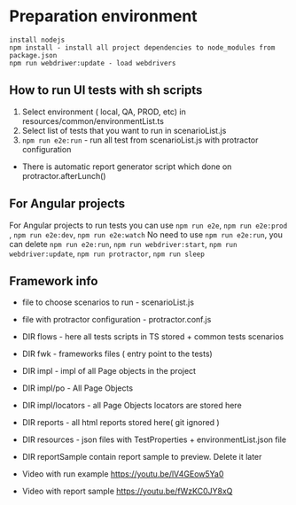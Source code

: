 # Preparation environment
    install nodejs
    npm install - install all project dependencies to node_modules from package.json
    npm run webdriwer:update - load webdrivers

## How to run UI tests with sh scripts
1. Select environment ( local, QA, PROD, etc) in resources/common/environmentList.ts
2. Select list of tests that you want to run in scenarioList.js
3. ```npm run e2e:run``` - run all test from scenarioList.js with protractor configuration
- There is automatic report generator script which done on protractor.afterLunch()

## For Angular projects
For Angular projects to run tests you can use ```npm run e2e```, ```npm run e2e:prod``` , ```npm run e2e:dev```, ```npm run e2e:watch```
No need to use ```npm run e2e:run```, you can delete ```npm run e2e:run```, ```npm run webdriver:start```, ```npm run webdriver:update```, ```npm run protractor```, ```npm run sleep```

## Framework info
- file to choose scenarios to run -  scenarioList.js
- file with protractor configuration - protractor.conf.js
- DIR flows - here all tests scripts in TS stored + common tests scenarios
- DIR fwk - frameworks files ( entry point to the tests)
- DIR impl - impl of all Page objects in the project
- DIR impl/po - All Page Objects
- DIR impl/locators - all Page Objects locators are stored here
- DIR reports - all html reports stored here( git ignored )
- DIR resources - json files with TestProperties + environmentList.json file

- DIR reportSample contain report sample to preview. Delete it later
- Video with run example https://youtu.be/lV4GEow5Ya0
- Video with report sample https://youtu.be/fWzKC0JY8xQ
